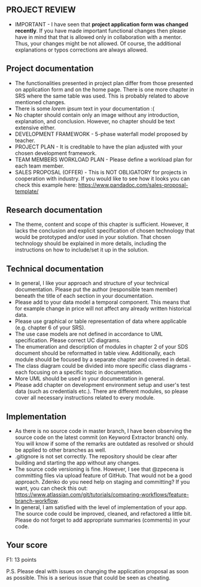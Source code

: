 ## PROJECT REVIEW
 
* IMPORTANT - I have seen that **project application form was changed recently**. If you have made important functional changes then please have in mind that that is allowed only in collaboration with a mentor. Thus, your changes might be not allowed. Of course, the additional explanations or typos corrections are always allowed.
 
## Project documentation
* The functionalities presented in project plan differ from those presented on application form and on the home page. There is one more chapter in SRS where the same table was used. This is probably related to above mentioned changes.
* There is some *lorem ipsum* text in your documentation :(
* No chapter should contain only an image without any introduction, explanation, and conclusion. However, no chapter should be text extensive either.
* DEVELOPMENT FRAMEWORK - 5-phase waterfall model proposed by teacher.
* PROJECT PLAN - It is creditable to have the plan adjusted with your chosen development framework.
* TEAM MEMBERS WORKLOAD PLAN - Please define a workload plan for each team member.
* SALES PROPOSAL (OFFER) - This is NOT OBLIGATORY for projects in cooperation with industry. If you would like to see how it looks you can check this example here: https://www.pandadoc.com/sales-proposal-template/
 
## Research documentation
* The theme, content and scope of this chapter is sufficient. However, it lacks the conclusion and explicit specification of chosen technology that would be prototyped and/or used in your solution. That chosen technology should be explained in more details, including the instructions on how to include/set it up in the solution.
 
## Technical documentation
* In general, I like your approach and structure of your technical documentation. Please put the author (responsible team member) beneath the title of each section in your documentation.  
* Please add to your data model a temporal component. This means that for example change in price will not affect any already written historical data.
* Please use graphical or table representation of data where applicable (e.g. chapter 6 of your SRS).
* The use case models are not defined in accordance to UML specification. Please correct UC diagrams.
* The enumeration and description of modules in chapter 2 of your SDS document should be reformatted in table view. Additionally, each module should be focused by a separate chapter and covered in detail.
* The class diagram could be divided into more specific class diagrams - each focusing on a specific topic in documentation.
* More UML should be used in your documentation in general.
* Please add chapter on development environment setup and user's test data (such as credentials etc.). There are different modules, so please cover all necessary instructions related to every module.
 
## Implementation
* As there is no source code in master branch, I have been observing the source code on the latest commit (on Keyword Extractor branch) only. You will know if some of the remarks are outdated as resolved or should be applied to other branches as well.  
* .gitignore is not set correctly. The repository should be clear after building and starting the app without any changes.
* The source code versioning is fine. However, I see that @zpecena is committing files via upload feature of GitHub. That would not be a good approach. Zdenko do you need help on staging and committing? If you want, you can check this out: https://www.atlassian.com/git/tutorials/comparing-workflows/feature-branch-workflow.  
* In general, I am satisfied with the level of implementation of your app. The source code could be improved, cleaned, and refactored a little bit. Please do not forget to add appropriate summaries (comments) in your code.  
 
## Your score
F1: 13 points  
 
P.S. Please deal with issues on changing the application proposal as soon as possible. This is a serious issue that could be seen as cheating.

